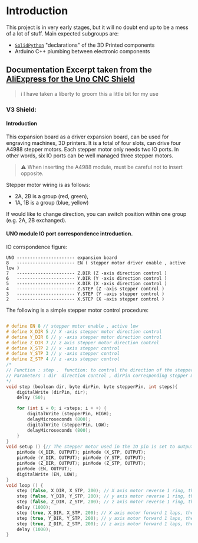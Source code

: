 # Introduction

This project is in very early stages, but it will no doubt end up to be a mess of a lot of stuff. Main expected subgroups are:
- [`SolidPython`](https://github.com/SolidCode/SolidPython) "declarations" of the 3D Printed components
- Arduino C++ plumbing between electronic components

## Documentation Excerpt taken from the [AliExpress for the Uno CNC Shield](https://www.aliexpress.com/item/33045612148.html?spm=a2g0o.order_list.order_list_main.17.21ef1802zo7djo)

> :information_source: I have taken a liberty to groom this a little bit for my use

### V3 Shield:

#### Introduction
This expansion board as a driver expansion board, can be used for engraving machines, 3D printers.
It is a total of four slots, can drive four A4988 stepper motors. Each stepper motor only needs two IO ports. In other words, six IO ports can be well managed three stepper motors.

> :warning: When inserting the A4988 module, must be careful not to insert opposite. 

Stepper motor wiring is as follows:

- 2A, 2B is a group (red, green), 
- 1A, 1B is a group (blue, yellow) 

If would like to change direction, you can switch position within one group (e.g. 2A, 2B exchanged).

#### UNO module IO port correspondence introduction.

IO corrspondence figure:
```
UNO ---------------------- expansion board
8   ---------------------- EN ( stepper motor driver enable , active low )
7   ---------------------- Z.DIR (Z -axis direction control )
6   ---------------------- Y.DIR (Y -axis direction control )
5   ---------------------- X.DIR (X -axis direction control )
4   ---------------------- Z.STEP (Z -axis stepper control )
3   ---------------------- Y.STEP (Y -axis stepper control )
2   ---------------------- X.STEP (X -axis stepper control )
```

The following is a simple stepper motor control procedure:

``` cpp

# define EN 8 // stepper motor enable , active low
# define X_DIR 5 // X -axis stepper motor direction control
# define Y_DIR 6 // y -axis stepper motor direction control
# define Z_DIR 7 // z axis stepper motor direction control
# define X_STP 2 // x -axis stepper control
# define Y_STP 3 // y -axis stepper control
# define Z_STP 4 // z -axis stepper control
/*
// Function : step .  function: to control the direction of the stepper motor , the number of steps .
// Parameters : dir  direction control , dirPin corresponding stepper motor DIR pin , stepperPin corresponding stepper motor " step " pin , Step number of step of no return value.
*/
void step (boolean dir, byte dirPin, byte stepperPin, int steps){
    digitalWrite (dirPin, dir);
    delay (50);

    for (int i = 0; i <steps; i + +) {
        digitalWrite (stepperPin, HIGH);
        delayMicroseconds (800);
        digitalWrite (stepperPin, LOW);
        delayMicroseconds (800);
    }
}
void setup () {// The stepper motor used in the IO pin is set to output
    pinMode (X_DIR, OUTPUT); pinMode (X_STP, OUTPUT);
    pinMode (Y_DIR, OUTPUT); pinMode (Y_STP, OUTPUT);
    pinMode (Z_DIR, OUTPUT); pinMode (Z_STP, OUTPUT);
    pinMode (EN, OUTPUT);
    digitalWrite (EN, LOW);
}
void loop () {
    step (false, X_DIR, X_STP, 200); // X axis motor reverse 1 ring, the 200 step is a circle.
    step (false, Y_DIR, Y_STP, 200); // y axis motor reverse 1 ring, the 200 step is a circle.
    step (false, Z_DIR, Z_STP, 200); // z axis motor reverse 1 ring, the 200 step is a circle.
    delay (1000);
    step (true, X_DIR, X_STP, 200); // X axis motor forward 1 laps, the 200 step is a circle.
    step (true, Y_DIR, Y_STP, 200); // y axis motor forward 1 laps, the 200 step is a circle.
    step (true, Z_DIR, Z_STP, 200); // z axis motor forward 1 laps, the 200 step is a circle.
    delay (1000);
}
```